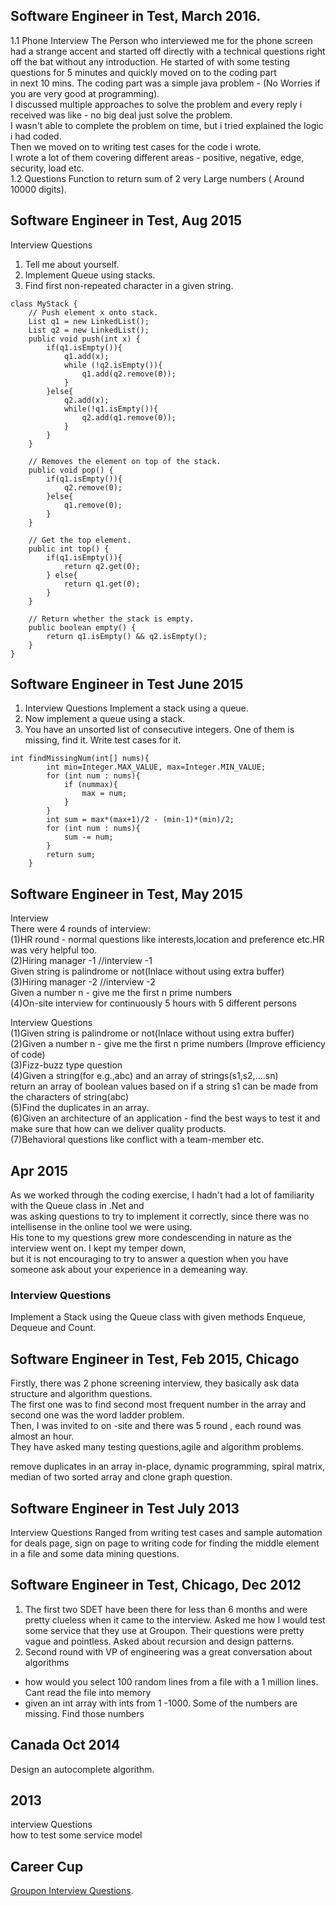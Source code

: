 ## Software Engineer in Test, March 2016.
1.1 Phone Interview
The Person who interviewed me for the phone screen had a strange accent and started off directly with a technical questions right   
off the bat without any introduction. He started of with some testing questions for 5 minutes and quickly moved on to the coding part   
in next 10 mins. The coding part was a simple java problem - (No Worries if you are very good at programming).   
I discussed multiple approaches to solve the problem and every reply i received was like - no big deal just solve the problem.   
I wasn't able to complete the problem on time, but i tried explained the logic i had coded.   
Then we moved on to writing test cases for the code i wrote.   
I wrote a lot of them covering different areas - positive, negative, edge, security, load etc.  
1.2 Questions
Function to return sum of 2 very Large numbers ( Around 10000 digits). 

## Software Engineer in Test, Aug 2015
Interview Questions  
1. Tell me about yourself.
2. Implement Queue using stacks.
3. Find first non-repeated character in a given string.  
```
class MyStack {
    // Push element x onto stack.
    List q1 = new LinkedList();
    List q2 = new LinkedList();
    public void push(int x) {
        if(q1.isEmpty()){
            q1.add(x);
            while (!q2.isEmpty()){
                q1.add(q2.remove(0));
            }
        }else{
            q2.add(x);
            while(!q1.isEmpty()){
                q2.add(q1.remove(0));
            }
        }
    }

    // Removes the element on top of the stack.
    public void pop() {
        if(q1.isEmpty()){
            q2.remove(0);
        }else{
            q1.remove(0);
        }
    }

    // Get the top element.
    public int top() {
        if(q1.isEmpty()){
            return q2.get(0);
        } else{
            return q1.get(0);
        }
    }

    // Return whether the stack is empty.
    public boolean empty() {
        return q1.isEmpty() && q2.isEmpty();
    }
}
```

## Software Engineer in Test June 2015 
1. Interview Questions
Implement a stack using a queue. 
2. Now implement a queue using a stack.  
3. You have an unsorted list of consecutive integers. One of them is missing, find it. Write test cases for it.  
```
int findMissingNum(int[] nums){
        int min=Integer.MAX_VALUE, max=Integer.MIN_VALUE;
        for (int num : nums){
            if (nummax){
                max = num;
            }
        }
        int sum = max*(max+1)/2 - (min-1)*(min)/2;
        for (int num : nums){
            sum -= num;
        }
        return sum;
    }
```

## Software Engineer in Test, May 2015
Interview  
There were 4 rounds of interview:  
(1)HR round - normal questions like interests,location and preference etc.HR was very helpful too.  
(2)Hiring manager -1 //interview -1  
Given string is palindrome or not(Inlace without using extra buffer)    
(3)Hiring manager -2 //interview -2  
Given a number n - give me the first n prime numbers  
(4)On-site interview for continuously 5 hours with 5 different persons  

Interview Questions  
(1)Given string is palindrome or not(Inlace without using extra buffer)  
(2)Given a number n - give me the first n prime numbers (Improve efficiency of code)  
(3)Fizz-buzz type question  
(4)Given a string(for e.g.,abc) and an array of strings(s1,s2,....sn)   
return an array of boolean values based on if a string s1 can be made from the characters of string(abc)  
(5)Find the duplicates in an array.  
(6)Given an architecture of an application - find the best ways to test it and make sure that how can we deliver quality products.  
(7)Behavioral questions like conflict with a team-member etc.   

## Apr 2015 
As we worked through the coding exercise, I hadn't had a lot of familiarity with the Queue class in .Net and  
was asking questions to try to implement it correctly, since there was no intellisense in the online tool we were using.   
His tone to my questions grew more condescending in nature as the interview went on. I kept my temper down,   
but it is not encouraging to try to answer a question when you have someone ask about your experience in a demeaning way.   
### Interview Questions
Implement a Stack using the Queue class with given methods Enqueue, Dequeue and Count.  

## Software Engineer in Test, Feb 2015, Chicago
Firstly, there was 2 phone screening interview, they basically ask data structure and algorithm questions.   
The first one was to find second most frequent number in the array and second one was the word ladder problem.      
Then, I was invited to on -site and there was 5 round , each round was almost an hour.   
They have asked many testing questions,agile and algorithm problems.

remove duplicates in an array in-place, 
dynamic programming, spiral matrix, 
median of two sorted array and clone graph question.  

## Software Engineer in Test July 2013 
Interview Questions
Ranged from writing test cases and sample automation for deals page, 
sign on page to writing code for finding the middle element in a file and some data mining questions. 

## Software Engineer in Test, Chicago, Dec 2012 
1. The first two SDET have been there for less than 6 months and were pretty clueless when it came to the interview. 
Asked me how I would test some service that they use at Groupon. Their questions were pretty vague and pointless.
Asked about recursion and design patterns. 
2. Second round with VP of engineering was a great conversation about algorithms
 - how would you select 100 random lines from a file with a 1 million lines. Cant read the file into memory
 - given an int array with ints from 1 -1000. Some of the numbers are missing. Find those numbers
 
## Canada Oct 2014 
Design an autocomplete algorithm. 

## 2013
interview Questions  
how to test some service model 

## Career Cup 
[Groupon Interview Questions](https://www.careercup.com/page?pid=groupon-interview-questions). 




